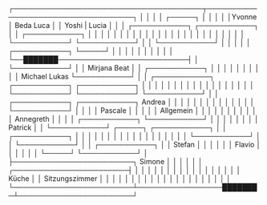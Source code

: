┌──────────────────────────────────────┬───────────────────────────────────┐
│                                      │                                   │
│                        ┌─────┐       │                                   │
│                        │     │Yvonne │     Beda            Luca          │
│   Yoshi | Lucia        │     │       │    ┌───────────┐   ┌───────────┐  │
│   ┌───────────┐        │     │       │    │           │   │           │  │
│   │           │        │     │       │    │           │   │           │  │
│   │           │        │     │       │    └───────────┘   └───────────┘  │
│   └───────────┘        │     │       │                                   │
│   ┌───────────┐        └─────┘       │                                   │
│   │           │                      │                                   │
│   │           │                      └──███████──────────────────────────┤
│   └───────────┘                                                          │
│    Mirjana                                                 Beat          │
│                                                           ┌───────────┐  │
│                                                           │           │  │
│                                                           │           │  │
│    Michael                      Lukas                     └───────────┘  │
│   ┌───────────┐                ┌───────────┐              ┌───────────┐  │
│   │           │                │           │              │           │  │
│   │           │                │           │              │           │  │
│   └───────────┘                └───────────┘              └───────────┘  │
│   ┌───────────┐                ┌───────────┐               Andrea        │
│   │           │                │           │                             │
│   │           │                │           │                             │
│   └───────────┘                │           │                             │
│    Pascale                     │           │                             │
│                                │ Allgemein │                             │
│                                │           │                             │
│                                │           │                             │
│    Annegreth                   │           │                             │
│   ┌───────────┐                └───────────┘                             │
│   │           │                                                          │
│   │           │                                            Patrick       │
│   └───────────┘                                   ┌─────┐ ┌───────────┐  │
│   ┌───────────┐                                   │     │ │           │  │
│   │           │                                   │     │ │           │  │
│   │           │                                   │     │ └───────────┘  │
│   └───────────┘                                   │     │ ┌───────────┐  │
│    Stefan                                         │     │ │           │  │
│                                            Flavio │     │ │           │  │
│                                                   └─────┘ └───────────┘  │
├────────────────────────┐                                   Simone        │
│                        │                                                 │
│                        │                         ┌───────────────────────┤
│                        │                         │                       │
│                        │                         │                       │
│                        │                         │                       │
│                        │                         │                       │
│         Küche          │                         │    Sitzungszimmer     │
│                        │                         │                       │
│                        │                         │                       │
│                        │                         │                       │
│                        │                         │                       │
│                        │                         │                       │
└────────────────────────┴─────────────────███████─┴───────────────────────┘
